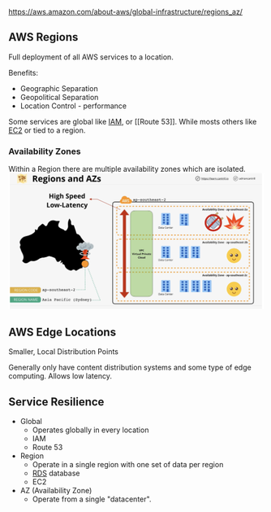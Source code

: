 https://aws.amazon.com/about-aws/global-infrastructure/regions_az/
## AWS Regions
Full deployment of all AWS services to a location.

Benefits:
- Geographic Separation
- Geopolitical Separation
- Location Control - performance

Some services are global like [IAM](../Accounts/IAM.md), or [[Route 53]]. While mosts others like [EC2](../EC2/EC2.md) or tied to a region.

### Availability Zones
Within a Region there are multiple availability zones which are isolated.
![Pasted image 20250121212626.png](_atts/Pasted%20image%2020250121212626.png)

## AWS Edge Locations
Smaller, Local Distribution Points

Generally only have content distribution systems and some type of edge computing. Allows low latency.

## Service Resilience
- Global
	- Operates globally in every location
	- IAM
	- Route 53
- Region
	- Operate in a single region with one set of data per region
	- [RDS](../RDS/RDS.md) database
	- EC2
- AZ (Availability Zone)
	- Operate from a single "datacenter".

